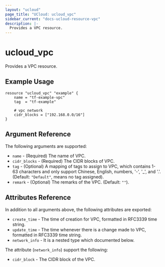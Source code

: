 ```yaml
---
layout: "ucloud"
page_title: "UCloud: ucloud_vpc"
sidebar_current: "docs-ucloud-resource-vpc"
description: |-
  Provides a VPC resource.
---
```


# ucloud_vpc

Provides a VPC resource.

## Example Usage

```hcl
resource "ucloud_vpc" "example" {
    name = "tf-example-vpc"
    tag  = "tf-example"

    # vpc network
    cidr_blocks = ["192.168.0.0/16"]
}
```

## Argument Reference

The following arguments are supported:

* `name` - (Required) The name of VPC.
* `cidr_blocks` - (Required) The CIDR blocks of VPC.
* `tag` - (Optional) A mapping of tags to assign to VPC, which contains 1-63 characters and only support Chinese, English, numbers, '-', '_', and '.'. (Default: `"Default"`, means no tag assigned).
* `remark` - (Optional) The remarks of the VPC. (Default: `""`).

## Attributes Reference

In addition to all arguments above, the following attributes are exported:

* `create_time` - The time of creation for VPC, formatted in RFC3339 time string.
* `update_time` - The time whenever there is a change made to VPC, formatted in RFC3339 time string.
* `network_info` - It is a nested type which documented below.

The attribute (`network_info`) support the following:

* `cidr_block` - The CIDR block of the VPC.
